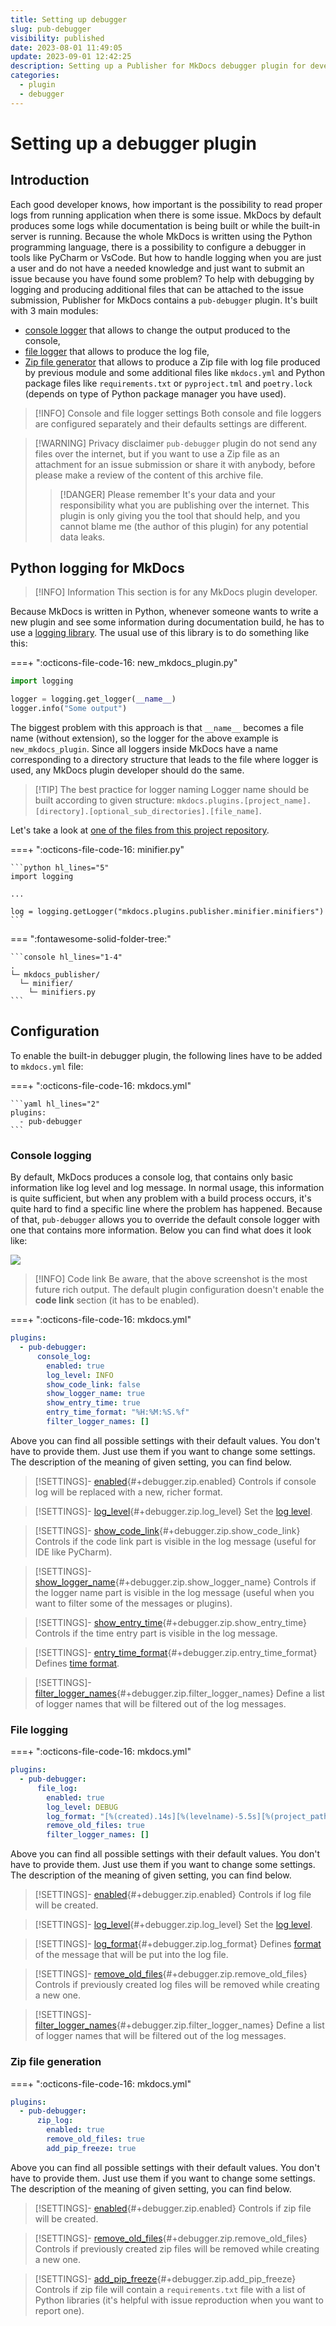 ```yaml
---
title: Setting up debugger
slug: pub-debugger
visibility: published
date: 2023-08-01 11:49:05
update: 2023-09-01 12:42:25
description: Setting up a Publisher for MkDocs debugger plugin for development purposes
categories:
  - plugin
  - debugger
---
```


# Setting up a debugger plugin

## Introduction

Each good developer knows, how important is the possibility to read proper logs from running application when there is some issue. MkDocs by default produces some logs while documentation is being built or while the built-in server is running. Because the whole MkDocs is written using the Python programming language, there is a possibility to configure a debugger in tools like PyCharm or VsCode. But how to handle logging when you are just a user and do not have a needed knowledge and just want to submit an issue because you have found some problem? To help with debugging by logging and producing additional files that can be attached to the issue submission, Publisher for MkDocs contains a `pub-debugger` plugin. It's built with 3 main modules:

- [console logger](#Logging%20to%20the%20console) that allows to change the output produced to the console,
- [file logger](#Logging%20to%20the%20file) that allows to produce the log file,
- [Zip file generator](#Generating%20Zip%20file) that allows to produce a Zip file with log file produced by previous module and some additional files like `mkdocs.yml` and Python package files like `requirements.txt` or `pyproject.tml` and `poetry.lock` (depends on type of Python package manager you have used).

> [!INFO] Console and file logger settings
> Both console and file loggers are configured separately and their defaults settings are different.

> [!WARNING] Privacy disclaimer
> `pub-debugger` plugin do not send any files over the internet, but if you want to use a Zip file as an attachment for an issue submission or share it with anybody, before please make a review of the content of this archive file.
> > [!DANGER] Please remember
> > It's your data and your responsibility what you are publishing over the internet. This plugin is only giving you the tool that should help, and you cannot blame me (the author of this plugin) for any potential data leaks.

## Python logging for MkDocs

> [!INFO] Information
> This section is for any MkDocs plugin developer.

Because MkDocs is written in Python, whenever someone wants to write a new plugin and see some information during documentation build, he has to use a [logging library](https://docs.python.org/3/library/logging.html). The usual use of this library is to do something like this:

===+ ":octicons-file-code-16: new_mkdocs_plugin.py"

```python hl_lines="3-4"
import logging

logger = logging.get_logger(__name__)
logger.info("Some output")
```

The biggest problem with this approach is that `__name__` becomes a file name (without extension), so the logger for the above example is `new_mkdocs_plugin`. Since all loggers inside MkDocs have a name corresponding to a directory structure that leads to the file where logger is used, any MkDocs plugin developer should do the same.


> [!TIP] The best practice for logger naming
> Logger name should be built according to given structure:
> `mkdocs.plugins.[project_name].[directory].[optional_sub_directories].[file_name]`.

Let's take a look at [one of the files from this project repository](https://github.com/mkusz/mkdocs-publisher/blob/main/mkdocs_publisher/minifier/minifiers.py).

===+ ":octicons-file-code-16: minifier.py"

	```python hl_lines="5"
	import logging

	...

	log = logging.getLogger("mkdocs.plugins.publisher.minifier.minifiers")
	```

=== ":fontawesome-solid-folder-tree:"

	```console hl_lines="1-4"
	.
	└─ mkdocs_publisher/
	  └─ minifier/
		└─ minifiers.py
	```



##  Configuration

To enable the built-in debugger plugin, the following lines have to be added to `mkdocs.yml` file:

===+ ":octicons-file-code-16: mkdocs.yml"

    ```yaml hl_lines="2"
    plugins:
      - pub-debugger
    ```

### Console logging

By default, MkDocs produces a console log, that contains only basic information like log level and log message. In normal usage, this information is quite sufficient, but when any problem with a build process occurs, it's quite hard to find a specific line where the problem has happened. Because of that, `pub-debugger` allows you to override the default console logger with one that contains more information. Below you can find what does it look like:

![](../../_attachments/debugger_console_example.png)

> [!INFO] Code link
> Be aware, that the above screenshot is the most future rich output. The default plugin configuration doesn't enable the **code link** section (it has to be enabled).

===+ ":octicons-file-code-16: mkdocs.yml"

``` yaml hl_lines="3-10"
plugins:
  - pub-debugger:
	  console_log:
	    enabled: true
	    log_level: INFO
	    show_code_link: false
	    show_logger_name: true
	    show_entry_time: true
	    entry_time_format: "%H:%M:%S.%f"
	    filter_logger_names: []
```

Above you can find all possible settings with their default values. You don't have to provide them. Just use them if you want to change some settings. The description of the meaning of given setting, you can find below.

> [!SETTINGS]- [enabled](#+debugger.console.enabled){#+debugger.zip.enabled}
> Controls if console log will be replaced with a new, richer format.

> [!SETTINGS]- [log_level](#+debugger.console.log_level){#+debugger.zip.log_level}
> Set the [log level](https://docs.python.org/3/library/logging.html#logging-levels).

> [!SETTINGS]- [show_code_link](#+debugger.console.show_code_link){#+debugger.zip.show_code_link}
> Controls if the code link part is visible in the log message (useful for IDE like PyCharm).

> [!SETTINGS]- [show_logger_name](#+debugger.console.show_logger_name){#+debugger.zip.show_logger_name}
> Controls if the logger name part is visible in the log message (useful when you want to filter some of the messages or plugins).

> [!SETTINGS]- [show_entry_time](#+debuggerconsoleshow_entry_time){#+debugger.zip.show_entry_time}
> Controls if the time entry part is visible in the log message.

> [!SETTINGS]- [entry_time_format](#+debugger.console.entry_time_format){#+debugger.zip.entry_time_format}
> Defines [time format](https://docs.python.org/3/library/logging.html#logging.Formatter.formatTime).

> [!SETTINGS]- [filter_logger_names](#+debugger.console.filter_logger_names){#+debugger.zip.filter_logger_names}
> Define a list of logger names that will be filtered out of the log messages.

### File logging

===+ ":octicons-file-code-16: mkdocs.yml"

``` yaml hl_lines="3-8"
plugins:
  - pub-debugger:
	  file_log:
	    enabled: true
	    log_level: DEBUG
	    log_format: "[%(created).14s][%(levelname)-5.5s][%(project_path)s:%(lineno)d] %(message)s"
	    remove_old_files: true
	    filter_logger_names: []
```

Above you can find all possible settings with their default values. You don't have to provide them. Just use them if you want to change some settings. The description of the meaning of given setting, you can find below.

> [!SETTINGS]- [enabled](#+debugger.file.enabled){#+debugger.zip.enabled}
> Controls if log file will be created.

> [!SETTINGS]- [log_level](#+debugger.file.log_level){#+debugger.zip.log_level}
> Set the [log level](https://docs.python.org/3/library/logging.html#logging-levels).

> [!SETTINGS]- [log_format](#+debugger.file.log_format){#+debugger.zip.log_format}
> Defines [format](https://docs.python.org/3/library/logging.html#logrecord-attributes) of the message that will be put into the log file.

> [!SETTINGS]- [remove_old_files](#+debugger.file.remove_old_files){#+debugger.zip.remove_old_files}
> Controls if previously created log files will be removed while creating a new one.

> [!SETTINGS]- [filter_logger_names](#+debugger.file.filter_logger_names){#+debugger.zip.filter_logger_names}
> Define a list of logger names that will be filtered out of the log messages.

### Zip file generation

===+ ":octicons-file-code-16: mkdocs.yml"

``` yaml hl_lines="3-6"
plugins:
  - pub-debugger:
	  zip_log:
	    enabled: true
	    remove_old_files: true
	    add_pip_freeze: true
```

Above you can find all possible settings with their default values. You don't have to provide them. Just use them if you want to change some settings. The description of the meaning of given setting, you can find below.

> [!SETTINGS]- [enabled](#+debugger.zip.enabled){#+debugger.zip.enabled}
> Controls if zip file will be created.

> [!SETTINGS]- [remove_old_files](#+debugger.zip.remove_old_files){#+debugger.zip.remove_old_files}
> Controls if previously created zip files will be removed while creating a new one.

> [!SETTINGS]- [add_pip_freeze](#+debugger.zip.add_pip_freeze){#+debugger.zip.add_pip_freeze}
> Controls if zip file will contain a `requirements.txt` file with a list of Python libraries (it's helpful with issue reproduction when you want to report one).
